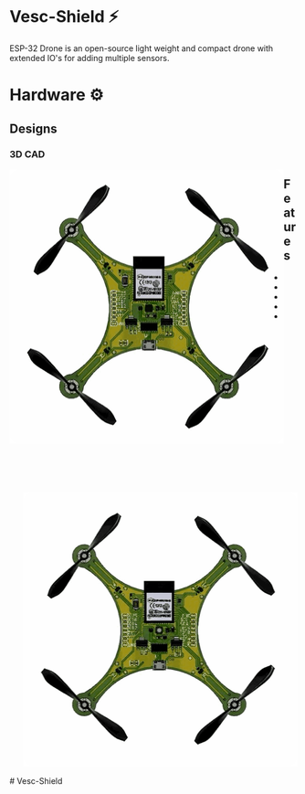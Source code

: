 # Vesc-Shield ⚡️
ESP-32 Drone is an open-source light weight and compact drone with extended IO's for adding multiple sensors.

# Hardware ⚙️

## Designs



### 3D CAD
<img align="left" src="https://github.com/Kunalverma1502/esp32-mini-drone/blob/master/IMAGES/Drone Rotate.gif" width="480" height="480"/>

## Features

 - 
 - 
 - 
 - 
 - 
 <br/>
  <br/>
   <br/>
    <br/>
     <br/>
  <br/>
   <br/>
    <br/>
     <br/>
  <br/>
   <br/>
    <br/>
     <br/>
  <br/>
   <br/>
    <br/>

 
<p align="right">
  <img src="https://github.com/Kunalverma1502/esp32-mini-drone/blob/master/IMAGES/Motor Directions.gif" width="480" height="480" />
</p>
# Vesc-Shield

